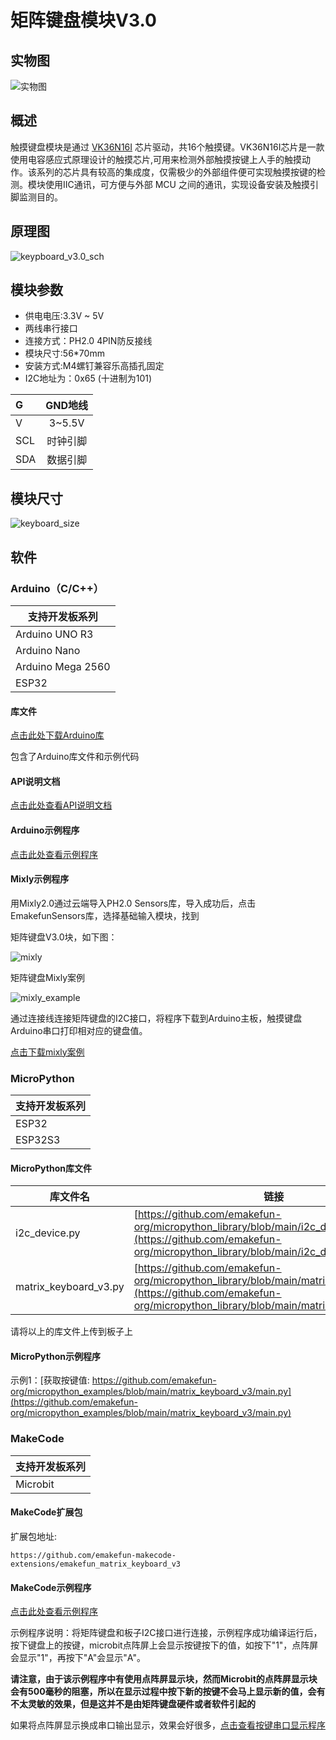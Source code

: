 # 矩阵键盘模块V3.0

## 实物图

![实物图](picture/01.jpg)

## 概述

触摸键盘模块是通过 [VK36N16I](zh-cn/ph2.0_sensors/base_input_module/matrix_keyboard_module_v3.0/16键触摸键盘_VK36N16I规格书_V12.pdf ':ignore') 芯片驱动，共16个触摸键。VK36N16I芯片是一款使用电容感应式原理设计的触摸芯片,可用来检测外部触摸按键上人手的触摸动作。该系列的芯片具有较高的集成度，仅需极少的外部组件便可实现触摸按键的检测。模块使用IIC通讯，可方便与外部 MCU 之间的通讯，实现设备安装及触摸引脚监测目的。

## 原理图

![keypboard_v3.0_sch](picture/keypboard_v3.0_sch.png)

## 模块参数

- 供电电压:3.3V ~ 5V
- 两线串行接口
- 连接方式：PH2.0 4PIN防反接线
- 模块尺寸:56*70mm
- 安装方式:M4螺钉兼容乐高插孔固定
- I2C地址为：0x65 (十进制为101)

| G      | GND地线|
| :----- | :---: |
| V    | 3~5.5V |
| SCL   | 时钟引脚|
| SDA   | 数据引脚|

## 模块尺寸

![keyboard_size](picture/keyboard_cad.png)

## 软件

### Arduino（C/C++）

| 支持开发板系列 |
| --- |
| Arduino UNO R3 |
| Arduino Nano |
| Arduino Mega 2560 |
| ESP32 |

#### 库文件

[点击此处下载Arduino库](https://github.com/emakefun-arduino-library/emakefun_matrix_keyboard_v3/archive/refs/tags/latest.zip)

包含了Arduino库文件和示例代码

#### API说明文档

[点击此处查看API说明文档](https://emakefun-arduino-library.github.io/emakefun_matrix_keyboard_v3/class_matrix_keyboard.html)

#### Arduino示例程序

[点击此处查看示例程序](https://emakefun-arduino-library.github.io/emakefun_matrix_keyboard_v3/get_touched_key_8ino-example.html)

#### Mixly示例程序

 用Mixly2.0通过云端导入PH2.0 Sensors库，导入成功后，点击EmakefunSensors库，选择基础输入模块，找到

矩阵键盘V3.0块，如下图：

![mixly](picture/matrix_keyboard_v3.0_mixly.png)

矩阵键盘Mixly案例

![mixly_example](picture/matrix_keyboard_v3.0_mixly_example.png)

通过连接线连接矩阵键盘的I2C接口，将程序下载到Arduino主板，触摸键盘Arduino串口打印相对应的键盘值。

[点击下载mixly案例](zh-cn/ph2.0_sensors/base_input_module/matrix_keyboard_module_v3.0/mixly_example.zip ':ignore')

### MicroPython

| 支持开发板系列 |
| --- |
| ESP32 |
| ESP32S3 |

#### MicroPython库文件

| 库文件名 | 链接 |
| --- | --- |
| i2c_device.py | [https://github.com/emakefun-org/micropython_library/blob/main/i2c_device.py](https://github.com/emakefun-org/micropython_library/blob/main/i2c_device.py) |
| matrix_keyboard_v3.py | [https://github.com/emakefun-org/micropython_library/blob/main/matrix_keyboard_v3.py](https://github.com/emakefun-org/micropython_library/blob/main/matrix_keyboard_v3.py) |

请将以上的库文件上传到板子上

#### MicroPython示例程序

示例1：[获取按键值: https://github.com/emakefun-org/micropython_examples/blob/main/matrix_keyboard_v3/main.py](https://github.com/emakefun-org/micropython_examples/blob/main/matrix_keyboard_v3/main.py)

### MakeCode

| 支持开发板系列 |
| --- |
| Microbit |

#### MakeCode扩展包

扩展包地址:

```text
https://github.com/emakefun-makecode-extensions/emakefun_matrix_keyboard_v3
```

#### MakeCode示例程序

[点击此处查看示例程序](https://makecode.microbit.org/_E4Rdk21MdCzL)

示例程序说明：将矩阵键盘和板子I2C接口进行连接，示例程序成功编译运行后，按下键盘上的按键，microbit点阵屏上会显示按键按下的值，如按下"1"，点阵屏会显示"1"，再按下"A"会显示"A"。

**请注意，由于该示例程序中有使用点阵屏显示块，然而Microbit的点阵屏显示块会有500毫秒的阻塞，所以在显示过程中按下新的按键不会马上显示新的值，会有不太灵敏的效果，但是这并不是由矩阵键盘硬件或者软件引起的**

如果将点阵屏显示换成串口输出显示，效果会好很多，[点击查看按键串口显示程序](https://makecode.microbit.org/_54m4wjYdUX6e)
